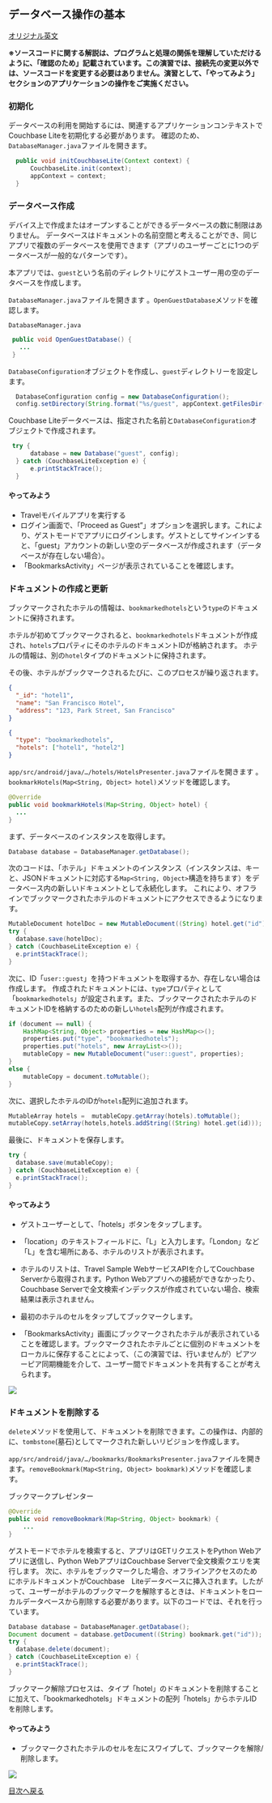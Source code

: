 ## データベース操作の基本

[オリジナル英文](https://docs.couchbase.com/tutorials/mobile-travel-sample/android/develop/the-basics.html)

**※ソースコードに関する解説は、プログラムと処理の関係を理解していただけるように、「確認のため」記載されています。この演習では、接続先の変更以外では、ソースコードを変更する必要はありません。演習として、「やってみよう」セクションのアプリケーションの操作をご実施ください。**

### 初期化
データベースの利用を開始するには、関連するアプリケーションコンテキストでCouchbase Liteを初期化する必要があります。 確認のため、`DatabaseManager.java`ファイルを開きます。 


```JAVA
  public void initCouchbaseLite(Context context) {
      CouchbaseLite.init(context);
      appContext = context;
  }
```

### データベース作成

デバイス上で作成またはオープンすることができるデータベースの数に制限はありません。
データベースはドキュメントの名前空間と考えることができ、同じアプリで複数のデータベースを使用できます（アプリのユーザーごとに1つのデータベースが一般的なパターンです）。

本アプリでは、`guest`という名前のディレクトリにゲストユーザー用の空のデータベースを作成します。

`DatabaseManager.java`ファイルを開きます 。`OpenGuestDatabase`メソッドを確認します。

`DatabaseManager.java`

```JAVA
 public void OpenGuestDatabase() {
   ...
 }
```

`DatabaseConfiguration`オブジェクトを作成し、`guest`ディレクトリーを設定します。

```JAVA
  DatabaseConfiguration config = new DatabaseConfiguration();
  config.setDirectory(String.format("%s/guest", appContext.getFilesDir()));
```

Couchbase Liteデータベースは、指定された名前と`DatabaseConfiguration`オブジェクトで作成されます。

```JAVA
 try {
      database = new Database("guest", config);
  } catch (CouchbaseLiteException e) {
      e.printStackTrace();
  }
```

#### やってみよう

- Travelモバイルアプリを実行する
- ログイン画面で、「Proceed as Guest”」オプションを選択します。これにより、ゲストモードでアプリにログインします。ゲストとしてサインインすると、「guest」アカウントの新しい空のデータベースが作成されます（データベースが存在しない場合）。
- 「BookmarksActivity」ページが表示されていることを確認します。

### ドキュメントの作成と更新

ブックマークされたホテルの情報は、`bookmarkedhotels`という`type`のドキュメントに保持されます。

ホテルが初めてブックマークされると、`bookmarkedhotels`ドキュメントが作成され、`hotels`プロパティにそのホテルのドキュメントIDが格納されます。
ホテルの情報は、別の`hotel`タイプのドキュメントに保持されます。

その後、ホテルがブックマークされるたびに、このプロセスが繰り返されます。

```JSON
{
  "_id": "hotel1",
  "name": "San Francisco Hotel",
  "address": "123, Park Street, San Francisco"
}

{
  "type": "bookmarkedhotels",
  "hotels": ["hotel1", "hotel2"]
}
```

`app/src/android/java/…/hotels/HotelsPresenter.java`ファイルを開きます 。`bookmarkHotels(Map<String, Object> hotel)`メソッドを確認します。


```JAVA
@Override
public void bookmarkHotels(Map<String, Object> hotel) {
  ...
}
```

まず、データベースのインスタンスを取得します。

```JAVA
Database database = DatabaseManager.getDatabase();
```

次のコードは、「ホテル」ドキュメントのインスタンス（インスタンスは、キーと、JSONドキュメントに対応する`Map<String, Object>`構造を持ちます）をデータベース内の新しいドキュメントとして永続化します。
これにより、オフラインでブックマークされたホテルのドキュメントにアクセスできるようになります。

```JAVA
MutableDocument hotelDoc = new MutableDocument((String) hotel.get("id"), hotel);
try {
  database.save(hotelDoc);
} catch (CouchbaseLiteException e) {
  e.printStackTrace();
}
```

次に、ID「`user::guest`」を持つドキュメントを取得するか、存在しない場合は作成します。
作成されたドキュメントには、`type`プロパティとして「`bookmarkedhotels`」が設定されます。また、ブックマークされたホテルのドキュメントIDを格納するのための新しい`hotels`配列が作成されます。

```JAVA
if (document == null) {
    HashMap<String, Object> properties = new HashMap<>();
    properties.put("type", "bookmarkedhotels");
    properties.put("hotels", new ArrayList<>());
    mutableCopy = new MutableDocument("user::guest", properties);
}
else {
    mutableCopy = document.toMutable();
}
```

次に、選択したホテルのIDが`hotels`配列に追加されます。

```JAVA
MutableArray hotels =  mutableCopy.getArray(hotels).toMutable();
mutableCopy.setArray(hotels,hotels.addString((String) hotel.get(id)));
```

最後に、ドキュメントを保存します。

```JAVA
try {
  database.save(mutableCopy);
} catch (CouchbaseLiteException e) {
  e.printStackTrace();
}
```

#### やってみよう
- ゲストユーザーとして、「hotels」ボタンをタップします。

- 「location」のテキストフィールドに、「L」と入力します。「London」など「L」を含む場所にある、ホテルのリストが表示されます。

- ホテルのリストは、Travel Sample WebサービスAPIを介してCouchbase Serverから取得されます。Python Webアプリへの接続ができなかったり、Couchbase Serverで全文検索インデックスが作成されていない場合、検索結果は表示されません。

- 最初のホテルのセルをタップしてブックマークします。

- 「BookmarksActivity」画面にブックマークされたホテルが表示されていることを確認します。ブックマークされたホテルごとに個別のドキュメントをローカルに保存することによって、（この演習では、行いませんが）ピアツーピア同期機能を介して、ユーザー間でドキュメントを共有することが考えられます。

![](https://cl.ly/1t38050A1T40/android-save-doc.gif)

### ドキュメントを削除する

`delete`メソッドを使用して、ドキュメントを削除できます。この操作は、内部的に、`tombstone`(墓石)としてマークされた新しいリビジョンを作成します。

`app/src/android/java/…/bookmarks/BookmarksPresenter.java`ファイルを開きます。`removeBookmark(Map<String, Object> bookmark)`メソッドを確認します。

ブックマークプレゼンター

```JAVA
@Override
public void removeBookmark(Map<String, Object> bookmark) {
    ...
}
```

ゲストモードでホテルを検索すると、アプリはGETリクエストをPython Webアプリに送信し、Python WebアプリはCouchbase Serverで全文検索クエリを実行します。
次に、ホテルをブックマークした場合、オフラインアクセスのためにホテルドキュメントがCouchbase　Liteデータベースに挿入されます。したがって、ユーザーがホテルのブックマークを解除するときは、ドキュメントをローカルデータベースから削除する必要があります。以下のコードでは、それを行っています。

```JAVA
Database database = DatabaseManager.getDatabase();
Document document = database.getDocument((String) bookmark.get("id"));
try {
  database.delete(document);
} catch (CouchbaseLiteException e) {
  e.printStackTrace();
}
```

ブックマーク解除プロセスは、タイプ「hotel」のドキュメントを削除することに加えて、「bookmarkedhotels」ドキュメントの配列「hotels」からホテルIDを削除します。

#### やってみよう

- ブックマークされたホテルのセルを左にスワイプして、ブックマークを解除/削除します。

![](https://cl.ly/0A0D363w3R1g/android-unbookmark.gif)

[目次へ戻る](./README.md)
